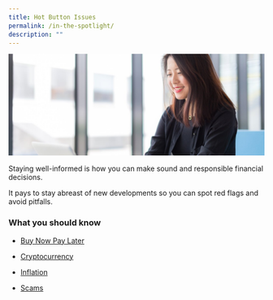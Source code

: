 ```yaml
---
title: Hot Button Issues
permalink: /in-the-spotlight/
description: ""
---
```

![In the Spotlight](/images/In%20The%20Spotlight/in%20the%20spotlight%20landing%20pic.jfif)

Staying well-informed is how you can make sound and responsible financial decisions. 

It pays to stay abreast of new developments so you can spot red flags and avoid pitfalls.

### What you should know

* [Buy Now Pay Later](/3-traps-to-avoid-when-you-go-shopping/)

* [Cryptocurrency](/risks-of-cryptocurrencies-initial-coin-offerings-and-other-digital-tokens/)

* [Inflation](/what-is-inflation/)

* [Scams](/4-tips-to-stay-safe-when-using-e-payments/)